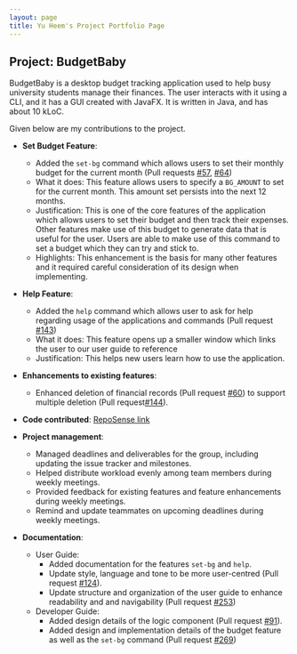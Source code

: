 ```yaml
---
layout: page
title: Yu Heem's Project Portfolio Page
---
```


## Project: BudgetBaby

BudgetBaby is a desktop budget tracking application used to help busy university students manage their finances. The user interacts with it using a CLI, and it has a GUI created with JavaFX. It is written in Java, and has about 10 kLoC.

Given below are my contributions to the project.

- **Set Budget Feature**:

  - Added the `set-bg` command which allows users to set their monthly budget for the current month (Pull requests [#57](https://github.com/AY2021S2-CS2103T-W14-2/tp/pull/57), [#64](https://github.com/AY2021S2-CS2103T-W14-2/tp/pull/64))
  - What it does: This feature allows users to specify a `BG_AMOUNT` to set for the current month. This amount set persists into the next 12 months.
  - Justification: This is one of the core features of the application which allows users to set their budget and then track their expenses. Other features make use of this budget to generate data that is useful for the user. Users are able to make use of this command to set a budget which they can try and stick to.
  - Highlights: This enhancement is the basis for many other features and it required careful consideration of its design when implementing.

- **Help Feature**:

  - Added the `help` command which allows user to ask for help regarding usage of the applications and commands (Pull request [#143](https://github.com/AY2021S2-CS2103T-W14-2/tp/pull/143))
  - What it does: This feature opens up a smaller window which links the user to our user guide to reference
  - Justification: This helps new users learn how to use the application.

- **Enhancements to existing features**:

  - Enhanced deletion of financial records (Pull request [#60](https://github.com/AY2021S2-CS2103T-W14-2/tp/pull/60)) to support multiple deletion (Pull request[#144](https://github.com/AY2021S2-CS2103T-W14-2/tp/pull/144)).

- **Code contributed**: [RepoSense link](https://nus-cs2103-ay2021s2.github.io/tp-dashboard/?search=yuheem&sort=groupTitle&sortWithin=title&timeframe=commit&mergegroup=&groupSelect=groupByRepos&breakdown=true&checkedFileTypes=docs~functional-code~test-code~other&since=2021-02-19)

- **Project management**:

  - Managed deadlines and deliverables for the group, including updating the issue tracker and milestones.
  - Helped distribute workload evenly among team members during weekly meetings.
  - Provided feedback for existing features and feature enhancements during weekly meetings.
  - Remind and update teammates on upcoming deadlines during weekly meetings.

- **Documentation**:

  - User Guide:
    - Added documentation for the features `set-bg` and `help`.
    - Update style, language and tone to be more user-centred (Pull request [#124](https://github.com/AY2021S2-CS2103T-W14-2/tp/pull/124)).
    - Update structure and organization of the user guide to enhance readability and and navigability (Pull request [#253](https://github.com/AY2021S2-CS2103T-W14-2/tp/pull/253))
  - Developer Guide:
    - Added design details of the logic component (Pull request [#91](https://github.com/AY2021S2-CS2103T-W14-2/tp/pull/91)).
    - Added design and implementation details of the budget feature as well as the `set-bg` command (Pull request [#269](https://github.com/AY2021S2-CS2103T-W14-2/tp/pull/269))
